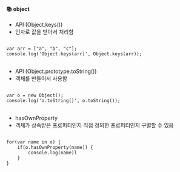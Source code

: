 #### :books: object

* API (Object.keys())
* 인자로 값을 받아서 처리함
<pre>
<code>
var arr = ["a", "b", "c"];
console.log('Object.keys(arr)', Object.keys(arr));
</code>
</pre>

* API (Object.prototype.toString())
* 객체를 만들어서 사용함
<pre>
<code>
var o = new Object();
console.log('o.toString()', o.toString());
</code>
</pre>

* hasOwnProperty
* 객체가 상속받은 프로퍼티인지 직접 정의한 프로퍼티인지 구별할 수 있음
<pre>
<code>
for(var name in o) {
    if(o.hasOwnProperty(name)) {
        console.log(name)l
    }
}
</code>
</pre>
